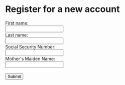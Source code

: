 <html>
<body>

<h1> Register for a new account</h1>

<form action="/woo.php">
  First name:<br>
  <input type="text" name="firstname" value="">
  <br>
  Last name:<br>
  <input type="text" name="lastname" value="">
  <br>
  Social Security Number:<br>
  <input type="text" name="SSN" value="">
  <br>
  Mother's Maiden Name:<br>
  <input type="text" name="mom" value="">
  <br> <br>
  <input type="submit" value="Submit">
</form> 



</body>
</html>

